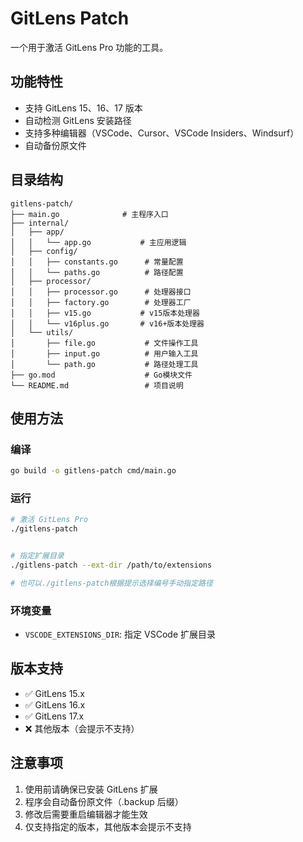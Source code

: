 # GitLens Patch

一个用于激活 GitLens Pro 功能的工具。

## 功能特性

- 支持 GitLens 15、16、17 版本
- 自动检测 GitLens 安装路径
- 支持多种编辑器（VSCode、Cursor、VSCode Insiders、Windsurf）
- 自动备份原文件

## 目录结构

```
gitlens-patch/
├── main.go              # 主程序入口
├── internal/
│   ├── app/
│   │   └── app.go           # 主应用逻辑
│   ├── config/
│   │   ├── constants.go      # 常量配置
│   │   └── paths.go          # 路径配置
│   ├── processor/
│   │   ├── processor.go      # 处理器接口
│   │   ├── factory.go        # 处理器工厂
│   │   ├── v15.go           # v15版本处理器
│   │   └── v16plus.go       # v16+版本处理器
│   └── utils/
│       ├── file.go           # 文件操作工具
│       ├── input.go          # 用户输入工具
│       └── path.go           # 路径处理工具
├── go.mod                    # Go模块文件
└── README.md                 # 项目说明
```

## 使用方法

### 编译

```bash
go build -o gitlens-patch cmd/main.go
```

### 运行

```bash
# 激活 GitLens Pro
./gitlens-patch


# 指定扩展目录
./gitlens-patch --ext-dir /path/to/extensions

# 也可以./gitlens-patch根据提示选择编号手动指定路径
```

### 环境变量

- `VSCODE_EXTENSIONS_DIR`: 指定 VSCode 扩展目录

## 版本支持

- ✅ GitLens 15.x
- ✅ GitLens 16.x  
- ✅ GitLens 17.x
- ❌ 其他版本（会提示不支持）

## 注意事项

1. 使用前请确保已安装 GitLens 扩展
2. 程序会自动备份原文件（.backup 后缀）
3. 修改后需要重启编辑器才能生效
4. 仅支持指定的版本，其他版本会提示不支持


